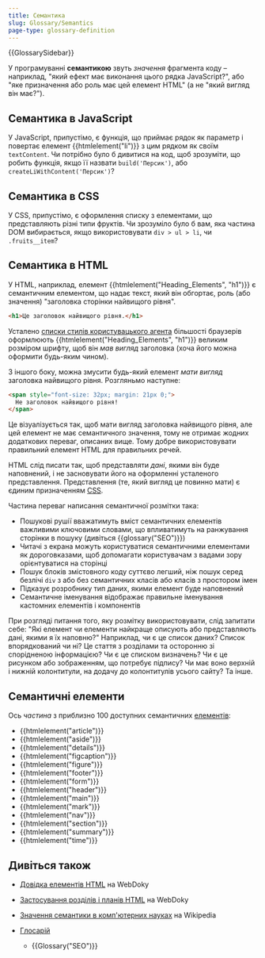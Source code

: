 ```yaml
---
title: Семантика
slug: Glossary/Semantics
page-type: glossary-definition
---
```


{{GlossarySidebar}}

У програмуванні **семантикою** звуть _значення_ фрагмента коду – наприклад, "який ефект має виконання цього рядка JavaScript?", або "яке призначення або роль має цей елемент HTML" (а не "який вигляд він має?").

## Семантика в JavaScript

У JavaScript, припустімо, є функція, що приймає рядок як параметр і повертає елемент {{htmlelement("li")}} з цим рядком як своїм `textContent`. Чи потрібно було б дивитися на код, щоб зрозуміти, що робить функція, якщо її назвати `build('Персик')`, або `createLiWithContent('Персик')`?

## Семантика в CSS

У CSS, припустімо, є оформлення списку з елементами, що представляють різні типи фруктів. Чи зрозуміло було б вам, яка частина DOM вибирається, якщо використовувати `div > ul > li`, чи `.fruits__item`?

## Семантика в HTML

У HTML, наприклад, елемент {{htmlelement("Heading_Elements", "h1")}} є семантичним елементом, що надає текст, який він обгортає, роль (або значення) "заголовка сторінки найвищого рівня".

```html
<h1>Це заголовок найвищого рівня.</h1>
```

Усталено [списки стилів користувацького агента](/uk/docs/Web/CSS/Cascade#spysky-styliv-korystuvatskoho-ahenta) більшості браузерів оформлюють {{htmlelement("Heading_Elements", "h1")}} великим розміром шрифту, щоб він _мав вигляд_ заголовка (хоча його можна оформити будь-яким чином).

З іншого боку, можна змусити будь-який елемент _мати вигляд_ заголовка найвищого рівня. Розгляньмо наступне:

```html
<span style="font-size: 32px; margin: 21px 0;">
  Не заголовок найвищого рівня!
</span>
```

Це візуалізується так, щоб мати вигляд заголовка найвищого рівня, але цей елемент не має семантичного значення, тому не отримає жодних додаткових переваг, описаних вище. Тому добре використовувати правильний елемент HTML для правильних речей.

HTML слід писати так, щоб представляти _дані_, якими він буде наповнений, і не засновувати його на оформленні усталеного представлення. Представлення (те, який вигляд це повинно мати) є єдиним призначенням [CSS](/uk/docs/Web/CSS).

Частина переваг написання семантичної розмітки така:

- Пошукові рушії вважатимуть вміст семантичних елементів важливими ключовими словами, що впливатимуть на ранжування сторінки в пошуку (дивіться {{glossary("SEO")}})
- Читачі з екрана можуть користуватися семантичними елементами як дороговказами, щоб допомагати користувачам з вадами зору орієнтуватися на сторінці
- Пошук блоків змістовного коду суттєво легший, ніж пошук серед безлічі `div` з або без семантичних класів або класів з простором імен
- Підказує розробнику тип даних, якими елемент буде наповнений
- Семантичне іменування відображає правильне іменування кастомних елементів і компонентів

При розгляді питання того, яку розмітку використовувати, слід запитати себе: "Які елемент чи елементи найкраще описують або представляють дані, якими я їх наповню?" Наприклад, чи є це список даних? Список впорядкований чи ні? Це стаття з розділами та осторонню зі спорідненою інформацією? Чи є це списком визначень? Чи є це рисунком або зображенням, що потребує підпису? Чи має воно верхній і нижній колонтитули, на додачу до колонтитулів усього сайту? Та інше.

## Семантичні елементи

Ось _частина_ з приблизно 100 доступних семантичних [елементів](/uk/docs/Web/HTML/Element):

- {{htmlelement("article")}}
- {{htmlelement("aside")}}
- {{htmlelement("details")}}
- {{htmlelement("figcaption")}}
- {{htmlelement("figure")}}
- {{htmlelement("footer")}}
- {{htmlelement("form")}}
- {{htmlelement("header")}}
- {{htmlelement("main")}}
- {{htmlelement("mark")}}
- {{htmlelement("nav")}}
- {{htmlelement("section")}}
- {{htmlelement("summary")}}
- {{htmlelement("time")}}

## Дивіться також

- [Довідка елементів HTML](/uk/docs/Web/HTML/Element#semantychni-tekstovi-elementy) на WebDoky
- [Застосування розділів і планів HTML](/uk/docs/Web/HTML/Element/Heading_Elements#prymitky-shchodo-zastosuvannia) на WebDoky
- [Значення семантики в комп'ютерних науках](https://en.wikipedia.org/wiki/Semantics#Computer_science) на Wikipedia
- [Глосарій](/uk/docs/Glossary)

  - {{Glossary("SEO")}}
